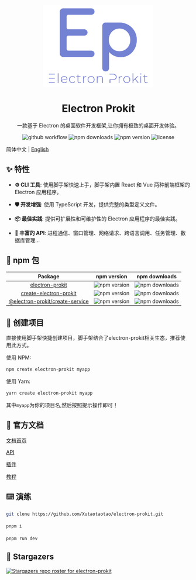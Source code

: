 <div align="center">
  <p align="center">
    <img style="width:300px" src="https://github.com/Xutaotaotao/electron-prokit/blob/main/docs/public/logo.svg" alt="logo">
  </p>
  <h1>Electron Prokit</h1>
  <p>一款基于 Electron 的桌面软件开发框架,让你拥有极致的桌面开发体验。</p>

  ![github workflow](https://github.com/Xutaotaotao/electron-prokit/actions/workflows/release.yml/badge.svg) ![npm downloads](https://img.shields.io/npm/dm/electron-prokit) ![npm version](https://img.shields.io/npm/v/electron-prokit) ![license](https://img.shields.io/github/license/Xutaotaotao/electron-prokit?color=%232dce89&logo=github&style=flat-square)
</div>



简体中文 | [English](./README.md)


## ✨ 特性

- **⚙️ CLI 工具**: 使用脚手架快速上手，脚手架内置 React 和 Vue 两种前端框架的 Electron 应用程序。

- **🛡 开发增强**: 使用 TypeScript 开发，提供完整的类型定义文件。

- **📦 最佳实践**: 提供可扩展性和可维护性的 Electron 应用程序的最佳实践。

- **🎨 丰富的 API**: 进程通信、窗口管理、网络请求、跨语言调用、任务管理、数据库管理...

## 👜 npm 包

|Package|npm version|npm downloads|
| :-: | :-: | :-: |
| [electron-prokit](packages/electron-prokit) | ![npm version](https://img.shields.io/npm/v/electron-prokit) | ![npm downloads](https://img.shields.io/npm/dm/electron-prokit) |
| [create-electron-prokit](packages/create-electron-prokit) | ![npm version](https://img.shields.io/npm/v/create-electron-prokit) | ![npm downloads](https://img.shields.io/npm/dm/create-electron-prokit) |
| [@electron-prokit/create-service](packages/create-service)| ![npm version](https://img.shields.io/npm/v/@electron-prokit/create-service) | ![npm downloads](https://img.shields.io/npm/dm/@electron-prokit/create-service) |

## 🔧 创建项目

直接使用脚手架快捷创建项目，脚手架结合了electron-prokit相关生态，推荐使用此方式。

使用 NPM:

```bash
npm create electron-prokit myapp
```

使用 Yarn:

```bash
yarn create electron-prokit myapp
```

其中`myapp`为你的项目名,然后按照提示操作即可！

## 📖 官方文档

<a href="https://xutaotaotao.github.io/electron-prokit/zh" target="_blank">文档首页</a>

<a href="https://xutaotaotao.github.io/electron-prokit/zh/api" target="_blank">API</a>

<a href="https://xutaotaotao.github.io/electron-prokit/zh/plugin" target="_blank">插件</a>

<a href="https://xutaotaotao.github.io/electron-prokit/zh/tutorials" target="_blank">教程</a>



## ⌨️ 演练

```bash
git clone https://github.com/Xutaotaotao/electron-prokit.git

pnpm i

pnpm run dev

```

## 👥 Stargazers

[![Stargazers repo roster for electron-prokit](https://reporoster.com/stars/Xutaotaotao/electron-prokit)](https://github.com/Xutaotaotao/electron-prokit/stargazers)
